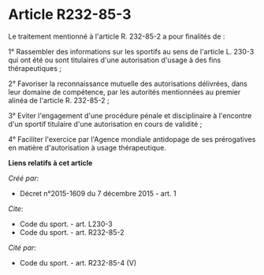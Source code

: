 # Article R232-85-3

Le traitement mentionné à l'article R. 232-85-2 a pour finalités de : 

1° Rassembler des informations sur les sportifs au sens de l'article L. 230-3 qui ont été ou sont titulaires d'une
autorisation d'usage à des fins thérapeutiques ; 

2° Favoriser la reconnaissance mutuelle des autorisations délivrées, dans leur domaine de compétence, par les autorités
mentionnées au premier alinéa de l'article R. 232-85-2 ; 

3° Eviter l'engagement d'une procédure pénale et disciplinaire à l'encontre d'un sportif titulaire d'une autorisation en
cours de validité ; 

4° Faciliter l'exercice par l'Agence mondiale antidopage de ses prérogatives en matière d'autorisation à usage thérapeutique.

**Liens relatifs à cet article**

_Créé par_:

  - Décret n°2015-1609 du 7 décembre 2015 - art. 1

_Cite_:

  - Code du sport. - art. L230-3
  - Code du sport. - art. R232-85-2

_Cité par_:

  - Code du sport. - art. R232-85-4 (V)
